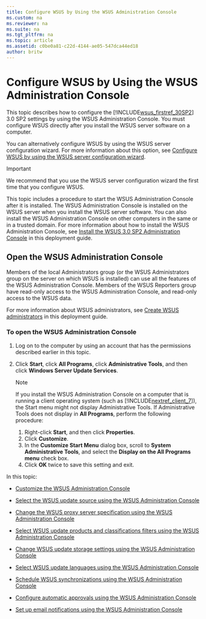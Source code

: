 ```yaml
---
title: Configure WSUS by Using the WSUS Administration Console
ms.custom: na
ms.reviewer: na
ms.suite: na
ms.tgt_pltfrm: na
ms.topic: article
ms.assetid: c0be0a81-c22d-4144-ae05-547dca44ed18
author: britw
---
```

# Configure WSUS by Using the WSUS Administration Console
This topic describes how to configure the [!INCLUDE[wsus_firstref_30SP2](../Token/wsus_firstref_30SP2_md.md)] 3.0 SP2 settings by using the WSUS Administration Console. You must configure WSUS directly after you install the WSUS server software on a computer.  
  
You can alternatively configure WSUS by using the WSUS server configuration wizard. For more information about this option, see [Configure WSUS by using the WSUS server configuration wizard](assetId:///ea86ec38-ddaa-4d97-a14b-714d18063ccb).  
  
> [!IMPORTANT]  
> We recommend that you use the WSUS server configuration wizard the first time that you configure WSUS.  
  
This topic includes a procedure to start the WSUS Administration Console after it is installed. The WSUS Administration Console is installed on the WSUS server when you install the WSUS server software. You can also install the WSUS Administration Console on other computers in the same or in a trusted domain. For more information about how to install the WSUS Administration Console, see [Install the WSUS 3.0 SP2 Administration Console](assetId:///88dac4e9-5c85-4007-acfb-11d19ae69761) in this deployment guide.  
  
## <a name="opencon"></a>Open the WSUS Administration Console  
Members of the local Administrators group \(or the WSUS Administrators group on the server on which WSUS is installed\) can use all the features of the WSUS Administration Console. Members of the WSUS Reporters group have read\-only access to the WSUS Administration Console, and read\-only access to the WSUS data.  
  
For more information about WSUS administrators, see [Create WSUS administrators](../Topic/Secure-the-WSUS-3.0-SP2-Deployment.md#admins) in this deployment guide.  
  
### <a name="procopen"></a>To open the WSUS Administration Console  
  
1.  Log on to the computer by using an account that has the permissions described earlier in this topic.  
  
2.  Click **Start**, click **All Programs**, click **Administrative Tools**, and then click **Windows Server Update Services**.  
  
    > [!NOTE]  
    > If you install the WSUS Administration Console on a computer that is running a client operating system \(such as [!INCLUDE[nextref_client_7](../Token/nextref_client_7_md.md)]\), the Start menu might not display Administrative Tools. If Administrative Tools does not display in **All Programs**, perform the following procedure:  
    >   
    > 1.  Right\-click **Start**, and then click **Properties**.  
    > 2.  Click **Customize**.  
    > 3.  In the **Customize Start Menu** dialog box, scroll to **System Administrative Tools**, and select the **Display on the All Programs menu** check box.  
    > 4.  Click **OK** twice to save this setting and exit.  
  
In this topic:  
  
-   [Customize the WSUS Administration Console](../Topic/Customize-the-WSUS-Administration-Console.md)  
  
-   [Select the WSUS update source using the WSUS Administration Console](../Topic/Select-the-WSUS-update-source-using-the-WSUS-Administration-Console.md)  
  
-   [Change the WSUS proxy server specification using the WSUS Administration Console](../Topic/Change-the-WSUS-proxy-server-specification-using-the-WSUS-Administration-Console.md)  
  
-   [Select WSUS update products and classifications filters using the WSUS Administration Console](../Topic/Select-WSUS-update-products-and-classifications-filters-using-the-WSUS-Administration-Console.md)  
  
-   [Change WSUS update storage settings using the WSUS Administration Console](../Topic/Change-WSUS-update-storage-settings-using-the-WSUS-Administration-Console.md)  
  
-   [Select WSUS update languages using the WSUS Administration Console](../Topic/Select-WSUS-update-languages-using-the-WSUS-Administration-Console.md)  
  
-   [Schedule WSUS synchronizations using the WSUS Administration Console](../Topic/Schedule-WSUS-synchronizations-using-the-WSUS-Administration-Console.md)  
  
-   [Configure automatic approvals using the WSUS Administration Console](../Topic/Configure-automatic-approvals-using-the-WSUS-Administration-Console.md)  
  
-   [Set up email notifications using the WSUS Administration Console](../Topic/Set-up-email-notifications-using-the-WSUS-Administration-Console.md)  
  
